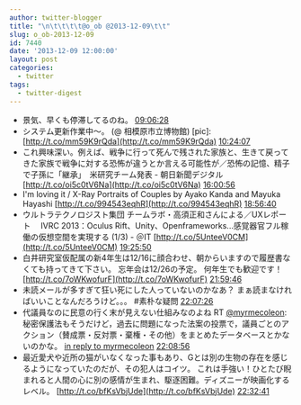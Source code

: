```yaml
---
author: twitter-blogger
title: "\n\t\t\t\t@o_ob @2013-12-09\t\t"
slug: o_ob-2013-12-09
id: 7440
date: '2013-12-09 12:00:00'
layout: post
categories:
  - twitter
tags:
  - twitter-digest
---
```


*   景気、早くも停滞してるのね。 [09:06:28](http://twitter.com/o_ob/statuses/409836408484806656)
*   システム更新作業中～。 (@ 相模原市立博物館) [pic]: [http://t.co/mm59K9rQda](http://t.co/mm59K9rQda) [10:24:07](http://twitter.com/o_ob/statuses/409855946895421440)
*   これ興味深い。例えば、戦争に行って死んで残された家族と、生きて戻ってきた家族で戦争に対する恐怖が違うとか言える可能性が／恐怖の記憶、精子で子孫に「継承」　米研究チーム発表 - 朝日新聞デジタル [http://t.co/oi5c0tV6Na](http://t.co/oi5c0tV6Na) [16:00:56](http://twitter.com/o_ob/statuses/409940709538406401)
*   I'm loving it / X-Ray Portraits of Couples by Ayako Kanda and Mayuka Hayashi [http://t.co/994543eqhR](http://t.co/994543eqhR) [18:56:40](http://twitter.com/o_ob/statuses/409984933675810816)
*   ウルトラテクノロジスト集団 チームラボ・高須正和さんによる／UXレポート　 IVRC 2013：Oculus Rift、Unity、Openframeworks...感覚器官フル稼働の仮想空間を実現する (1/3) - ＠IT [http://t.co/5UnteeV0CM](http://t.co/5UnteeV0CM) [19:25:50](http://twitter.com/o_ob/statuses/409992276899663872)
*   白井研究室仮配属の新4年生は12/16に顔合わせ、朝からいますので履歴書なくても持ってきて下さい。 忘年会は12/26の予定。 何年生でも歓迎です！ [http://t.co/7oWKwofurF](http://t.co/7oWKwofurF) [21:59:46](http://twitter.com/o_ob/statuses/410031015877300224)
*   未読メールが多すぎて狂い死にした人っていないのかなあ？ まぁ読まなければいいことなんだろうけど。。。 #素朴な疑問 [22:07:26](http://twitter.com/o_ob/statuses/410032942493097984)
*   代議員なのに民意の行く末が見えない仕組みなのよね RT [@myrmecoleon](http://twitter.com/myrmecoleon): 秘密保護法もそうだけど，過去に問題になった法案の投票で，議員ごとのアクション（賛成票・反対票・棄権・その他）をまとめたデータベースとかないのかな。 [in reply to myrmecoleon](http://twitter.com/myrmecoleon/statuses/409836250967715840) [22:08:56](http://twitter.com/o_ob/statuses/410033322513809409)
*   最近愛犬や近所の猫がいなくなった事もあり、Gとは別の生物の存在を感じるようになっていたのだが、その犯人はコイツ。 これは手強い！ひとたび睨まれると人間の心に別の感情が生まれ、駆逐困難。ディズニーが映画化するレベル。 [http://t.co/bfKsVbjUde](http://t.co/bfKsVbjUde) [22:32:41](http://twitter.com/o_ob/statuses/410039297509560320)